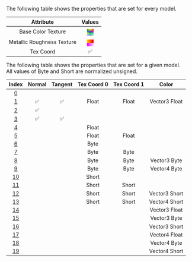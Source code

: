 The following table shows the properties that are set for every model.  

Attribute | **Values**
:---: | :---:
Base Color Texture | <img src="./TexturePlane_BaseColor.png" height="18" align="middle">
Metallic Roughness Texture | <img src="./TexturePlane_OcclusionRoughnessMetallic.png" height="18" align="middle">
Tex Coord | :white_check_mark:
 
The following table shows the properties that are set for a given model.  
All values of Byte and Short are normalized unsigned.  

Index | Normal | Tangent | Tex Coord 0 | Tex Coord 1 | Color
:---: | :---: | :---: | :---: | :---: | :---:
[0](./Primitive_Attribute_0.gltf) |   |   |   |   |  
[1](./Primitive_Attribute_1.gltf) | :white_check_mark: | :white_check_mark: | Float | Float | Vector3 Float
[2](./Primitive_Attribute_2.gltf) | :white_check_mark: |   |   |   |  
[3](./Primitive_Attribute_3.gltf) | :white_check_mark: | :white_check_mark: |   |   |  
[4](./Primitive_Attribute_4.gltf) |   |   | Float |   |  
[5](./Primitive_Attribute_5.gltf) |   |   | Float | Float |  
[6](./Primitive_Attribute_6.gltf) |   |   | Byte |   |  
[7](./Primitive_Attribute_7.gltf) |   |   | Byte | Byte |  
[8](./Primitive_Attribute_8.gltf) |   |   | Byte | Byte | Vector3 Byte
[9](./Primitive_Attribute_9.gltf) |   |   | Byte | Byte | Vector4 Byte
[10](./Primitive_Attribute_10.gltf) |   |   | Short |   |  
[11](./Primitive_Attribute_11.gltf) |   |   | Short | Short |  
[12](./Primitive_Attribute_12.gltf) |   |   | Short | Short | Vector3 Short
[13](./Primitive_Attribute_13.gltf) |   |   | Short | Short | Vector4 Short
[14](./Primitive_Attribute_14.gltf) |   |   |   |   | Vector3 Float
[15](./Primitive_Attribute_15.gltf) |   |   |   |   | Vector3 Byte
[16](./Primitive_Attribute_16.gltf) |   |   |   |   | Vector3 Short
[17](./Primitive_Attribute_17.gltf) |   |   |   |   | Vector4 Float
[18](./Primitive_Attribute_18.gltf) |   |   |   |   | Vector4 Byte
[19](./Primitive_Attribute_19.gltf) |   |   |   |   | Vector4 Short
